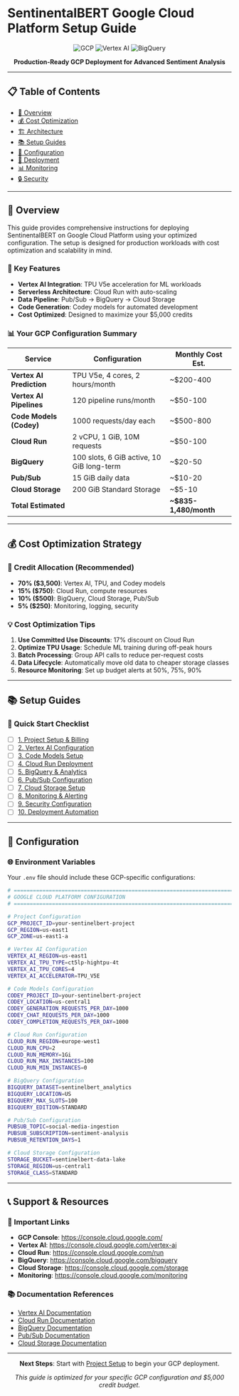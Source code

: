 # SentinentalBERT Google Cloud Platform Setup Guide

<div align="center">

![GCP](https://img.shields.io/badge/Google%20Cloud-4285F4?style=for-the-badge&logo=google-cloud&logoColor=white)
![Vertex AI](https://img.shields.io/badge/Vertex%20AI-FF6F00?style=for-the-badge&logo=google&logoColor=white)
![BigQuery](https://img.shields.io/badge/BigQuery-669DF6?style=for-the-badge&logo=google-cloud&logoColor=white)

**Production-Ready GCP Deployment for Advanced Sentiment Analysis**

</div>

---

## 📋 Table of Contents

- [🎯 Overview](#-overview)
- [💰 Cost Optimization](#-cost-optimization)
- [🏗️ Architecture](#️-architecture)
- [📚 Setup Guides](#-setup-guides)
- [🔧 Configuration](#-configuration)
- [🚀 Deployment](#-deployment)
- [📊 Monitoring](#-monitoring)
- [🔒 Security](#-security)

---

## 🎯 Overview

This guide provides comprehensive instructions for deploying SentinentalBERT on Google Cloud Platform using your optimized configuration. The setup is designed for production workloads with cost optimization and scalability in mind.

### 🌟 Key Features

- **Vertex AI Integration**: TPU V5e acceleration for ML workloads
- **Serverless Architecture**: Cloud Run with auto-scaling
- **Data Pipeline**: Pub/Sub → BigQuery → Cloud Storage
- **Code Generation**: Codey models for automated development
- **Cost Optimized**: Designed to maximize your $5,000 credits

### 📊 Your GCP Configuration Summary

| Service | Configuration | Monthly Cost Est. |
|---------|---------------|-------------------|
| **Vertex AI Prediction** | TPU V5e, 4 cores, 2 hours/month | ~$200-400 |
| **Vertex AI Pipelines** | 120 pipeline runs/month | ~$50-100 |
| **Code Models (Codey)** | 1000 requests/day each | ~$500-800 |
| **Cloud Run** | 2 vCPU, 1 GiB, 10M requests | ~$50-100 |
| **BigQuery** | 100 slots, 6 GiB active, 10 GiB long-term | ~$20-50 |
| **Pub/Sub** | 15 GiB daily data | ~$10-20 |
| **Cloud Storage** | 200 GiB Standard Storage | ~$5-10 |
| **Total Estimated** | | **~$835-1,480/month** |

---

## 💰 Cost Optimization Strategy

### 🎯 Credit Allocation (Recommended)

- **70% ($3,500)**: Vertex AI, TPU, and Codey models
- **15% ($750)**: Cloud Run, compute resources
- **10% ($500)**: BigQuery, Cloud Storage, Pub/Sub
- **5% ($250)**: Monitoring, logging, security

### 💡 Cost Optimization Tips

1. **Use Committed Use Discounts**: 17% discount on Cloud Run
2. **Optimize TPU Usage**: Schedule ML training during off-peak hours
3. **Batch Processing**: Group API calls to reduce per-request costs
4. **Data Lifecycle**: Automatically move old data to cheaper storage classes
5. **Resource Monitoring**: Set up budget alerts at 50%, 75%, 90%

---

## 📚 Setup Guides

### 🚀 Quick Start Checklist

- [ ] [1. Project Setup & Billing](./01-project-setup.md)
- [ ] [2. Vertex AI Configuration](./02-vertex-ai-setup.md)
- [ ] [3. Code Models Setup](./03-code-models-setup.md)
- [ ] [4. Cloud Run Deployment](./04-cloud-run-setup.md)
- [ ] [5. BigQuery & Analytics](./05-bigquery-setup.md)
- [ ] [6. Pub/Sub Configuration](./06-pubsub-setup.md)
- [ ] [7. Cloud Storage Setup](./07-storage-setup.md)
- [ ] [8. Monitoring & Alerting](./08-monitoring-setup.md)
- [ ] [9. Security Configuration](./09-security-setup.md)
- [ ] [10. Deployment Automation](./10-deployment-automation.md)

---

## 🔧 Configuration

### 🌐 Environment Variables

Your `.env` file should include these GCP-specific configurations:

```bash
# =============================================================================
# GOOGLE CLOUD PLATFORM CONFIGURATION
# =============================================================================

# Project Configuration
GCP_PROJECT_ID=your-sentinelbert-project
GCP_REGION=us-east1
GCP_ZONE=us-east1-a

# Vertex AI Configuration
VERTEX_AI_REGION=us-east1
VERTEX_AI_TPU_TYPE=ct5lp-hightpu-4t
VERTEX_AI_TPU_CORES=4
VERTEX_AI_ACCELERATOR=TPU_V5E

# Code Models Configuration
CODEY_PROJECT_ID=your-sentinelbert-project
CODEY_LOCATION=us-central1
CODEY_GENERATION_REQUESTS_PER_DAY=1000
CODEY_CHAT_REQUESTS_PER_DAY=1000
CODEY_COMPLETION_REQUESTS_PER_DAY=1000

# Cloud Run Configuration
CLOUD_RUN_REGION=europe-west1
CLOUD_RUN_CPU=2
CLOUD_RUN_MEMORY=1Gi
CLOUD_RUN_MAX_INSTANCES=100
CLOUD_RUN_MIN_INSTANCES=0

# BigQuery Configuration
BIGQUERY_DATASET=sentinelbert_analytics
BIGQUERY_LOCATION=US
BIGQUERY_MAX_SLOTS=100
BIGQUERY_EDITION=STANDARD

# Pub/Sub Configuration
PUBSUB_TOPIC=social-media-ingestion
PUBSUB_SUBSCRIPTION=sentiment-analysis
PUBSUB_RETENTION_DAYS=1

# Cloud Storage Configuration
STORAGE_BUCKET=sentinelbert-data-lake
STORAGE_REGION=us-central1
STORAGE_CLASS=STANDARD
```

---

## 📞 Support & Resources

### 🔗 Important Links

- **GCP Console**: https://console.cloud.google.com/
- **Vertex AI**: https://console.cloud.google.com/vertex-ai
- **Cloud Run**: https://console.cloud.google.com/run
- **BigQuery**: https://console.cloud.google.com/bigquery
- **Cloud Storage**: https://console.cloud.google.com/storage
- **Monitoring**: https://console.cloud.google.com/monitoring

### 📚 Documentation References

- [Vertex AI Documentation](https://cloud.google.com/vertex-ai/docs)
- [Cloud Run Documentation](https://cloud.google.com/run/docs)
- [BigQuery Documentation](https://cloud.google.com/bigquery/docs)
- [Pub/Sub Documentation](https://cloud.google.com/pubsub/docs)
- [Cloud Storage Documentation](https://cloud.google.com/storage/docs)

---

<div align="center">

**Next Steps**: Start with [Project Setup](./01-project-setup.md) to begin your GCP deployment.

*This guide is optimized for your specific GCP configuration and $5,000 credit budget.*

</div>